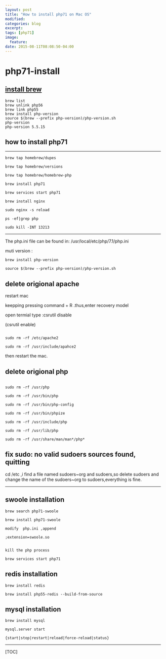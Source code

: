```yaml
---
layout: post
title: "How to install php71 on Mac OS"
modified:
categories: blog
excerpt:
tags: [php71]
image:
  feature:
date: 2015-08-11T08:08:50-04:00
---
```



# php71-install 

## [install brew](http://brew.sh/)



```
brew list
brew unlink php56
brew link php55
brew install php-version
source $(brew --prefix php-version)/php-version.sh
php-version
php-version 5.5.15

```

## how to install php71

****************************
```
brew tap homebrew/dupes

brew tap homebrew/versions

brew tap homebrew/homebrew-php

brew install php71

brew services start php71

brew install nginx

sudo nginx -s reload

ps -ef|grep php

sudo kill -INT 13213

```

*********************************

The php.ini file can be found in:
/usr/local/etc/php/7.1/php.ini


muti version :

```
brew install php-version

source $(brew --prefix php-version)/php-version.sh
```


## delete origional apache 

restart mac 

keepping pressing command + R .thus,enter recovery model

open termial type :csrutil disable

(csrutil enable)

```

sudo rm -rf /etc/apache2

sudo rm -rf /usr/include/apahce2

```

then restart the mac.

## delete origional php

```

sudo rm -rf /usr/php

sudo rm -rf /usr/bin/php

sudo rm -rf /usr/bin/php-config

sudo rm -rf /usr/bin/phpize

sudo rm -rf /usr/include/php

sudo rm -rf /usr/lib/php

sudo rm -rf /usr/share/man/man*/php*

```

## fix sudo: no valid sudoers sources found, quitting

cd /etc  ,i find a file named sudoers~org and sudoers,so delete sudoers and change the name of the sudoers~org to  sudoers,everything is fine.

----------------------------
## swoole installation

```
brew search php71-swoole

brew install php71-swoole

modify  php.ini ,append 

;extension=swoole.so

 
kill the php process

brew services start php71

```


## redis installation

```
brew install redis

brew install php55-redis --build-from-source

```


## mysql installation

```
brew install mysql

mysql.server start

{start|stop|restart|reload|force-reload|status}
```



-------

[TOC]








